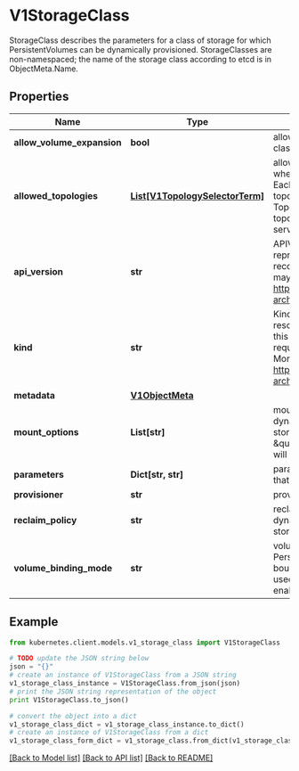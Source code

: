 # V1StorageClass

StorageClass describes the parameters for a class of storage for which PersistentVolumes can be dynamically provisioned.  StorageClasses are non-namespaced; the name of the storage class according to etcd is in ObjectMeta.Name.

## Properties
Name | Type | Description | Notes
------------ | ------------- | ------------- | -------------
**allow_volume_expansion** | **bool** | allowVolumeExpansion shows whether the storage class allow volume expand. | [optional] 
**allowed_topologies** | [**List[V1TopologySelectorTerm]**](V1TopologySelectorTerm.md) | allowedTopologies restrict the node topologies where volumes can be dynamically provisioned. Each volume plugin defines its own supported topology specifications. An empty TopologySelectorTerm list means there is no topology restriction. This field is only honored by servers that enable the VolumeScheduling feature. | [optional] 
**api_version** | **str** | APIVersion defines the versioned schema of this representation of an object. Servers should convert recognized schemas to the latest internal value, and may reject unrecognized values. More info: https://git.k8s.io/community/contributors/devel/sig-architecture/api-conventions.md#resources | [optional] 
**kind** | **str** | Kind is a string value representing the REST resource this object represents. Servers may infer this from the endpoint the kubernetes.client submits requests to. Cannot be updated. In CamelCase. More info: https://git.k8s.io/community/contributors/devel/sig-architecture/api-conventions.md#types-kinds | [optional] 
**metadata** | [**V1ObjectMeta**](V1ObjectMeta.md) |  | [optional] 
**mount_options** | **List[str]** | mountOptions controls the mountOptions for dynamically provisioned PersistentVolumes of this storage class. e.g. [\&quot;ro\&quot;, \&quot;soft\&quot;]. Not validated - mount of the PVs will simply fail if one is invalid. | [optional] 
**parameters** | **Dict[str, str]** | parameters holds the parameters for the provisioner that should create volumes of this storage class. | [optional] 
**provisioner** | **str** | provisioner indicates the type of the provisioner. | 
**reclaim_policy** | **str** | reclaimPolicy controls the reclaimPolicy for dynamically provisioned PersistentVolumes of this storage class. Defaults to Delete. | [optional] 
**volume_binding_mode** | **str** | volumeBindingMode indicates how PersistentVolumeClaims should be provisioned and bound.  When unset, VolumeBindingImmediate is used. This field is only honored by servers that enable the VolumeScheduling feature. | [optional] 

## Example

```python
from kubernetes.client.models.v1_storage_class import V1StorageClass

# TODO update the JSON string below
json = "{}"
# create an instance of V1StorageClass from a JSON string
v1_storage_class_instance = V1StorageClass.from_json(json)
# print the JSON string representation of the object
print V1StorageClass.to_json()

# convert the object into a dict
v1_storage_class_dict = v1_storage_class_instance.to_dict()
# create an instance of V1StorageClass from a dict
v1_storage_class_form_dict = v1_storage_class.from_dict(v1_storage_class_dict)
```
[[Back to Model list]](../README.md#documentation-for-models) [[Back to API list]](../README.md#documentation-for-api-endpoints) [[Back to README]](../README.md)



